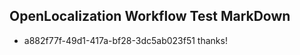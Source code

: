 ## OpenLocalization Workflow Test MarkDown
* a882f77f-49d1-417a-bf28-3dc5ab023f51 thanks!

<!--HONumber=Aug16_HO3-->


